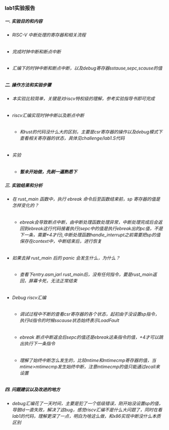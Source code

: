 ### lab1实验报告
 ##### 一. 实验目的和内容
  - ###### RISC-V 中断处理的寄存器和相关流程
  - ###### 完成时钟中断和断点中断
  - ###### 汇编下的时钟中断和断点中断，以及debug寄存器sstause,sepc,scause的值
 ##### 二. 操作方法和实验步骤
  - ###### 本实验比较简单，关键是对riscv特权级的理解，参考实验指导书即可完成
  - ###### riscv汇编实现时钟中断以及断点中断
    * ###### 和rust的代码没什么大的区别，主要是csr寄存器的操作以及debug模式下查看相关寄存器的状态，具体见challenge/lab1.S代码
  - ###### 实验
    * ##### 暂未开始做，先刷一遍熟悉下
 ##### 三. 实验结果和分析
  - ###### 在 rust_main 函数中，执行 ebreak 命令后至函数结束前，sp 寄存器的值是怎样变化的？
    * ###### ebreak会导致断点中断，由中断处理函数处理异常，中断处理完成后会返回到ebreak这行代码接着执行(sepc中的值是执行ebreak出的pc值，不是下一条，需要+4才行),中断处理函数handle_interrupt之前需要把sp的值保存在context中，中断结束后，进行恢复
  - ###### 如果去掉 rust_main 后的 panic 会发生什么，为什么？
    * ###### 查看下entry.asm,jarl rust_main后，没有任何指令，要是rust_main返回，屏幕卡死，无法正常结束
  - ###### Debug riscv汇编
    * ###### 调试过程中不断的查看csr寄存器的各个状态，起初由于没设置sp指令，执行ld指令的时候sscause状态始终表示LoadFault
    * ###### ebreak 断点中断返会后sepc的值还是ebreak这条指令的值，+4才可以跳出执行下一条指令
    * ###### 理解了始终中断怎么发生的，比较mtime和mtimecmp寄存器的值，当mtime>mtimecmp发生始终中断，注意mtimecmp的值只能通过ecall来设置
 ##### 四. 问题建议以及改进的地方
  - ###### debug汇编花了一天时间，主要是犯了一个低级错误，刚开始没设置sp的值，导致ld一直失败，解决了这bug，感觉riscv汇编不是什么大问题了，同时在看lab1的代码，理解更深了一点，明白为啥这么做，和x86实现中断没什么本质区别
  <!-- - ###### 实验3道题目前先不做，先刷一遍整体对代码有理解在刷吧 -->


